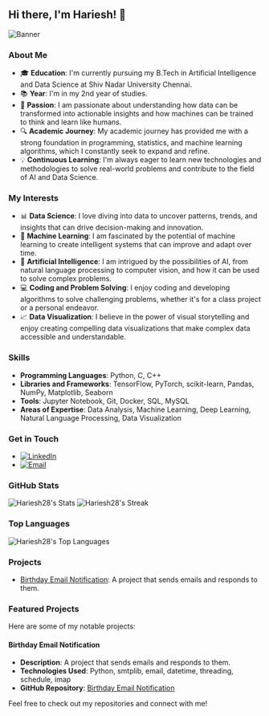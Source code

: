 ## Hi there, I'm Hariesh! 👋

![Banner](https://files.oaiusercontent.com/file-18A1YX4jbzZ6grcxBXm5pOHb?se=2024-07-03T14%3A55%3A15Z&sp=r&sv=2023-11-03&sr=b&rscc=max-age%3D299%2C%20immutable%2C%20private&rscd=attachment%3B%20filename%3Dgithub-header-image.png&sig=OMA1vO6winUwJOGtXLw0DQ%2BtlOTxghpVUOvYwzmPbRg%3D)

### About Me
- 🎓 **Education**: I'm currently pursuing my B.Tech in Artificial Intelligence and Data Science at Shiv Nadar University Chennai.
- 📚 **Year**: I'm in my 2nd year of studies.
- 🧠 **Passion**: I am passionate about understanding how data can be transformed into actionable insights and how machines can be trained to think and learn like humans.
- 🔍 **Academic Journey**: My academic journey has provided me with a strong foundation in programming, statistics, and machine learning algorithms, which I constantly seek to expand and refine.
- 💡 **Continuous Learning**: I'm always eager to learn new technologies and methodologies to solve real-world problems and contribute to the field of AI and Data Science.

### My Interests
- 📊 **Data Science**: I love diving into data to uncover patterns, trends, and insights that can drive decision-making and innovation.
- 🤖 **Machine Learning**: I am fascinated by the potential of machine learning to create intelligent systems that can improve and adapt over time.
- 🧠 **Artificial Intelligence**: I am intrigued by the possibilities of AI, from natural language processing to computer vision, and how it can be used to solve complex problems.
- 💻 **Coding and Problem Solving**: I enjoy coding and developing algorithms to solve challenging problems, whether it's for a class project or a personal endeavor.
- 📈 **Data Visualization**: I believe in the power of visual storytelling and enjoy creating compelling data visualizations that make complex data accessible and understandable.

### Skills
- **Programming Languages**: Python, C, C++
- **Libraries and Frameworks**: TensorFlow, PyTorch, scikit-learn, Pandas, NumPy, Matplotlib, Seaborn
- **Tools**: Jupyter Notebook, Git, Docker, SQL, MySQL
- **Areas of Expertise**: Data Analysis, Machine Learning, Deep Learning, Natural Language Processing, Data Visualization

### Get in Touch
- [![LinkedIn](https://img.shields.io/badge/LinkedIn-0077B5?style=for-the-badge&logo=linkedin&logoColor=white)](https://www.linkedin.com/in/hariesh-r-1104312b3/)
- [![Email](https://img.shields.io/badge/Email-D14836?style=for-the-badge&logo=gmail&logoColor=white)](mailto:hariesh28606@gmail.com)

### GitHub Stats
![Hariesh28's Stats](https://github-readme-stats.vercel.app/api?username=Hariesh28&theme=chartreuse-dark&show_icons=true&hide_border=false&count_private=true)
![Hariesh28's Streak](https://github-readme-streak-stats.herokuapp.com/?user=Hariesh28&theme=chartreuse-dark&hide_border=false)

### Top Languages
![Hariesh28's Top Languages](https://github-readme-stats.vercel.app/api/top-langs/?username=Hariesh28&theme=chartreuse-dark&show_icons=true&hide_border=false&layout=compact)

### Projects
- [Birthday Email Notification](https://github.com/Hariesh28/birthday-email-notification): A project that sends emails and responds to them.

### Featured Projects
Here are some of my notable projects:

#### Birthday Email Notification
- **Description**: A project that sends emails and responds to them.
- **Technologies Used**: Python, smtplib, email, datetime, threading, schedule, imap
- **GitHub Repository**: [Birthday Email Notification](https://github.com/Hariesh28/birthday-email-notification)

Feel free to check out my repositories and connect with me!
